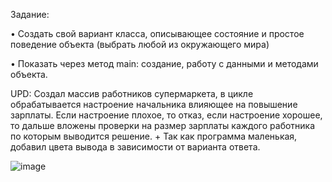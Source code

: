 Задание:

• Создать свой вариант класса, описывающее состояние и простое поведение объекта (выбрать любой из окружающего мира)

• Показать через метод main: создание, работу с данными и методами объекта.

UPD: Создал массив работников супермаркета, в цикле обрабатывается настроение начальника влияющее на повышение зарплаты. Если настроение плохое, то отказ, если настроение хорошее, то дальше вложены проверки на размер зарплаты каждого работника по которым выводится решение. + Так как программа маленькая, добавил цвета вывода в зависимости от варианта ответа.

![image](https://user-images.githubusercontent.com/63589855/233653887-4f66b6e4-f2fd-4a04-b005-511b601dd18a.png)
